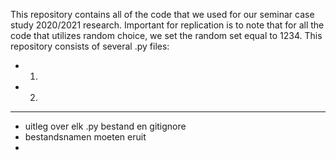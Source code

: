 This repository contains all of the code that we used for our seminar case study 2020/2021 research.
Important for replication is to note that for all the code that utilizes random choice, we set the random set equal to 1234.
This repository consists of several .py files:
* 1. 
* 2.

-------
* uitleg over elk .py bestand en gitignore 
* bestandsnamen moeten eruit
*
